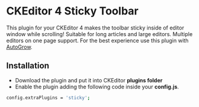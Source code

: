 # CKEditor 4 Sticky Toolbar

This plugin for your CKEditor 4 makes the toolbar sticky inside of editor window while scrolling! Suitable for long articles and large editors. Multiple editors on one page support. For the best experience use this plugin with [AutoGrow](https://ckeditor.com/cke4/addon/autogrow).

## Installation

- Download the plugin and put it into CKEditor <strong>plugins folder</strong>
- Enable the plugin adding the following code inside your <strong>config.js</strong>.

```sh
config.extraPlugins = 'sticky';
```

